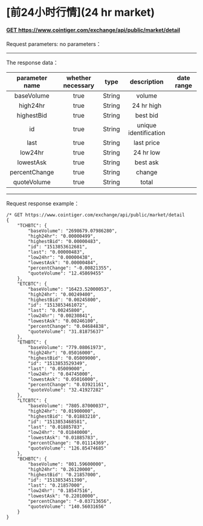 ﻿# [前24小时行情](24 hr market)

#### [GET https://www.cointiger.com/exchange/api/public/market/detail ]()



 Request parameters: no parameters：

------

The response data：


|   parameter name    | whether necessary |  type  |       description   | date range |
| :-----------: | :------: | :----: | :--------------: | -------- |
|  baseVolume   |   true   | String |      volume    |          |
|   high24hr    |   true   | String | 24 hr high |          |
|  highestBid   |   true   | String |     best bid   |          |
|      id       |   true   | String |     unique identification    |          |
|     last      |   true   | String |      last price  |          |
|    low24hr    |   true   | String |  24 hr low  |          |
|   lowestAsk   |   true   | String |     best ask   |          |
| percentChange |   true   | String |      change      |          |
|  quoteVolume  |   true   | String |      total      |          |

------

Request response example：

```
/* GET https://www.cointiger.com/exchange/api/public/market/detail
{
	"TCHBTC": {
		"baseVolume": "2698679.07986280",
		"high24hr": "0.00000499",
		"highestBid": "0.00000483",
		"id": "1513853612681",
		"last": "0.00000483",
		"low24hr": "0.00000438",
		"lowestAsk": "0.00000484",
		"percentChange": "-0.00821355",
		"quoteVolume": "12.45869455"
	},
	"ETCBTC": {
		"baseVolume": "16423.52000053",
		"high24hr": "0.00249400",
		"highestBid": "0.00245800",
		"id": "1513853461072",
		"last": "0.00245800",
		"low24hr": "0.00230841",
		"lowestAsk": "0.00246100",
		"percentChange": "0.04684838",
		"quoteVolume": "31.81875637"
	},
	"ETHBTC": {
		"baseVolume": "779.08061973",
		"high24hr": "0.05016000",
		"highestBid": "0.05009000",
		"id": "1513853529349",
		"last": "0.05009000",
		"low24hr": "0.04745000",
		"lowestAsk": "0.05016000",
		"percentChange": "0.03921161",
		"quoteVolume": "32.41927282"
	},
	"LTCBTC": {
		"baseVolume": "7805.87000037",
		"high24hr": "0.01900000",
		"highestBid": "0.01883210",
		"id": "1513853468581",
		"last": "0.01885783",
		"low24hr": "0.01840000",
		"lowestAsk": "0.01885783",
		"percentChange": "0.01114369",
		"quoteVolume": "126.85474685"
	},
	"BCHBTC": {
		"baseVolume": "801.59600000",
		"high24hr": "0.26120000",
		"highestBid": "0.21857000",
		"id": "1513853451390",
		"last": "0.21857000",
		"low24hr": "0.18547516",
		"lowestAsk": "0.22010000",
		"percentChange": "-0.03713656",
		"quoteVolume": "140.56031656"
	}
}

```